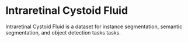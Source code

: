 # Intraretinal Cystoid Fluid

Intraretinal Cystoid Fluid is a dataset for instance segmentation, semantic segmentation, and object detection tasks tasks.